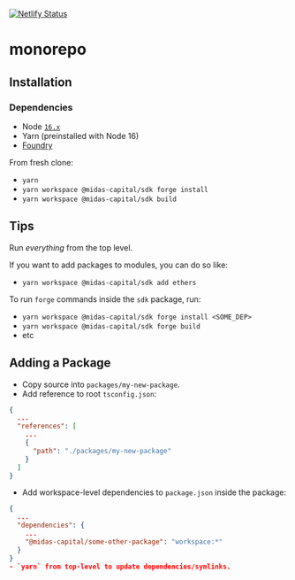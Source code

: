 [![Netlify Status](https://api.netlify.com/api/v1/badges/4e389938-790e-4adb-bfc9-0e3d47dafd64/deploy-status)](https://app.netlify.com/sites/midas-capital-dapp/deploys)

# monorepo

## Installation

### Dependencies

- Node [`16.x`](https://nodejs.org/en/download/)
- Yarn (preinstalled with Node 16)
- [Foundry](https://book.getfoundry.sh/getting-started/installation.html)

From fresh clone:

- `yarn`
- `yarn workspace @midas-capital/sdk forge install`
- `yarn workspace @midas-capital/sdk build`

## Tips

Run _everything_ from the top level.

If you want to add packages to modules, you can do so like:

- `yarn workspace @midas-capital/sdk add ethers`

To run `forge` commands inside the `sdk` package, run:

- `yarn workspace @midas-capital/sdk forge install <SOME_DEP>`
- `yarn workspace @midas-capital/sdk forge build`
- etc

## Adding a Package

- Copy source into `packages/my-new-package`.
- Add reference to root `tsconfig.json`:

```json
{
  ...
  "references": [
    ...
    {
      "path": "./packages/my-new-package"
    }
  ]
}
```

- Add workspace-level dependencies to `package.json` inside the package:

```json
{
  ...
  "dependencies": {
    ...
    "@midas-capital/some-other-package": "workspace:*"
  }
}
- `yarn` from top-level to update dependencies/symlinks.
```
